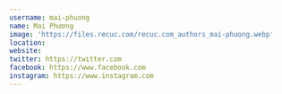 ```yaml
---
username: mai-phuong
name: Mai Phương
image: 'https://files.recuc.com/recuc.com_authors_mai-phuong.webp'
location:
website:
twitter: https://twitter.com
facebook: https://www.facebook.com
instagram: https://www.instagram.com
---
```

